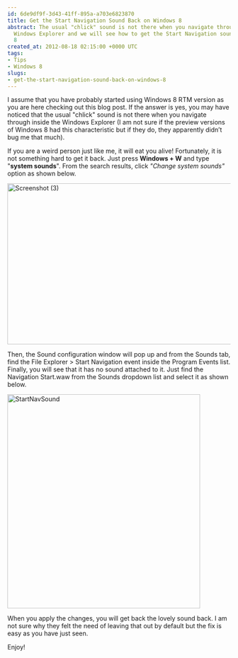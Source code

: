```yaml
---
id: 6de9df9f-3d43-41ff-895a-a703e6823870
title: Get the Start Navigation Sound Back on Windows 8
abstract: The usual "chlick" sound is not there when you navigate through inside the
  Windows Explorer and we will see how to get the Start Navigation sound back on Windows
  8
created_at: 2012-08-18 02:15:00 +0000 UTC
tags:
- Tips
- Windows 8
slugs:
- get-the-start-navigation-sound-back-on-windows-8
---
```


<p>I assume that you have probably started using Windows 8 RTM version as you are here checking out this blog post. If the answer is yes, you may have noticed that the usual "chlick" sound is not there when you navigate through inside the Windows Explorer (I am not sure if the preview versions of Windows 8 had this characteristic but if they do, they apparently didn&rsquo;t bug me that much).</p>
<p>If you are a weird person just like me, it will eat you alive! Fortunately, it is not something hard to get it back. Just press <strong>Windows + W</strong> and type "<strong>system sounds</strong>". From the search results, click <em>"Change system sounds"</em> option as shown below.</p>
<p><a href="http://www.tugberkugurlu.com/Content/images/Uploadedbyauthors/wlw/585db49bfa78_CFD6/Screenshot-3.png"><img height="364" width="644" src="http://www.tugberkugurlu.com/Content/images/Uploadedbyauthors/wlw/585db49bfa78_CFD6/Screenshot-3_thumb.png" alt="Screenshot (3)" border="0" style="background-image: none; padding-top: 0px; padding-left: 0px; display: inline; padding-right: 0px; border-width: 0px;" title="Screenshot (3)" /></a></p>
<p>Then, the Sound configuration window will pop up and from the Sounds tab, find the File Explorer &gt; Start Navigation event inside the Program Events list. Finally, you will see that it has no sound attached to it. Just find the Navigation Start.waw from the Sounds dropdown list and select it as shown below.</p>
<p><a href="http://www.tugberkugurlu.com/Content/images/Uploadedbyauthors/wlw/585db49bfa78_CFD6/StartNavSound.png"><img height="484" width="435" src="http://www.tugberkugurlu.com/Content/images/Uploadedbyauthors/wlw/585db49bfa78_CFD6/StartNavSound_thumb.png" alt="StartNavSound" border="0" style="background-image: none; padding-top: 0px; padding-left: 0px; display: inline; padding-right: 0px; border-width: 0px;" title="StartNavSound" /></a></p>
<p>When you apply the changes, you will get back the lovely sound back. I am not sure why they felt the need of leaving that out by default but the fix is easy as you have just seen.</p>
<p>Enjoy!</p>